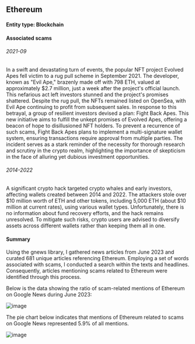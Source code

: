 ## Ethereum

#### Entity type: Blockchain

#### Associated scams

###### 2021-09

In a swift and devastating turn of events, the popular NFT project Evolved Apes fell victim to a rug pull scheme in September 2021. The developer, known as "Evil Ape," brazenly made off with 798 ETH, valued at approximately $2.7 million, just a week after the project's official launch. This nefarious act left investors stunned and the project's promises shattered. Despite the rug pull, the NFTs remained listed on OpenSea, with Evil Ape continuing to profit from subsequent sales. In response to this betrayal, a group of resilient investors devised a plan: Fight Back Apes. This new initiative aims to fulfill the unkept promises of Evolved Apes, offering a beacon of hope to disillusioned NFT holders. To prevent a recurrence of such scams, Fight Back Apes plans to implement a multi-signature wallet system, ensuring transactions require approval from multiple parties. The incident serves as a stark reminder of the necessity for thorough research and scrutiny in the crypto realm, highlighting the importance of skepticism in the face of alluring yet dubious investment opportunities.

###### 2014-2022

A significant crypto hack targeted crypto whales and early investors, affecting wallets created between 2014 and 2022. The attackers stole over $10 million worth of ETH and other tokens, including 5,000 ETH (about $10 million at current rates), using various wallet types. Unfortunately, there is no information about fund recovery efforts, and the hack remains unresolved. To mitigate such risks, crypto users are advised to diversify assets across different wallets rather than keeping them all in one.

#### Summary

Using the gnews library, I gathered news articles from June 2023 and curated 681 unique articles referencing Ethereum. Employing a set of words associated with scams, I conducted a search within the texts and headlines. Consequently, articles mentioning scams related to Ethereum were identified through this process.

Below is the data showing the ratio of scam-related mentions of Ethereum on Google News during June 2023:

![image](https://github.com/VictorKhomyakov/crypto-scams-challenge-eth/assets/68606131/a7f76fc4-e9d9-4aec-a079-561e1e619bd7)


The pie chart below indicates that mentions of Ethereum related to scams on Google News represented 5.9% of all mentions.

![image](https://github.com/VictorKhomyakov/crypto-scams-challenge-eth/assets/68606131/bbd355d8-ea34-49c8-806d-0c79e9cff247)


